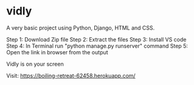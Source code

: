 # vidly
A very basic project using Python, Django, HTML and CSS.

Step 1: Download Zip file
Step 2: Extract the files
Step 3: Install VS code
Step 4: In Terminal run "python manage.py runserver" command
Step 5: Open the link in browser from the output

Vidly is on your screen

Visit: https://boiling-retreat-62458.herokuapp.com/
